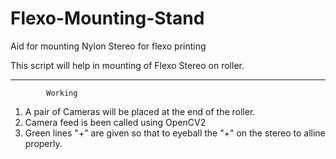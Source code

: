 # Flexo-Mounting-Stand
Aid for mounting Nylon Stereo for flexo printing

This script will help in mounting of Flexo Stereo on roller.
_________________________________________________________________________
            Working
1. A pair of Cameras will be placed at the end of the roller.
2. Camera feed is been called using OpenCV2
3. Green lines "+" are given so that to eyeball the "+" on the stereo to alline properly.
